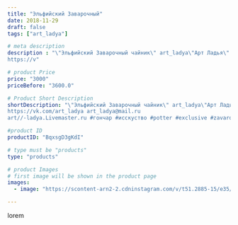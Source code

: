 ```yaml
---
title: "Эльфийский Заварочный"
date: 2018-11-29
draft: false
tags: ["art_ladya"]

# meta description
description : "\"Эльфийский Заварочный чайник\" art_ladya\"Арт Ладья\" Гончарная мастерская в Нижнем Новгороде. Изготовление керамики и мастер//-классы по обучению. 
https://v"

# product Price
price: "3000"
priceBefore: "3600.0"

# Product Short Description
shortDescription: "\"Эльфийский Заварочный чайник\" art_ladya\"Арт Ладья\" Гончарная мастерская в Нижнем Новгороде. Изготовление керамики и мастер//-классы по обучению. 
https://vk.com/art_ladya art_ladya@mail.ru 
art//-ladya.Livemaster.ru #гончар #исскуство #potter #exclusive #zavarotnyuk #керамикаручнаяработа #керамиканазаказ #handmade #керамика #гончарнаяпосуда #эксклюзивнаякерамика #painter #tea #decor #ceramicar #nntoday #claygoods #restaurant #earthenware #ceramic #design #kraft #teatradition #ceramicart #teapot #заварочныйчайник #clay #elf #авторскаякерамика"

#product ID
productID: "BqxsgD3gKdI"

# type must be "products"
type: "products"

# product Images
# first image will be shown in the product page
images:
  - image: "https://scontent-arn2-2.cdninstagram.com/v/t51.2885-15/e35/46589859_341476213310216_4170229768363612855_n.jpg?tp=1&_nc_ht=scontent-arn2-2.cdninstagram.com&_nc_cat=108&_nc_ohc=kOEQEOchWvkAX-7ffMW&ccb=7-4&oh=45f95d34736bcaca81873597f4b2d68c&oe=6084381C&_nc_sid=86f79a&ig_cache_key=MTkyMzUxNDIzMzA4NjA2MDM2MA%3D%3D.2-ccb7-4"

---
```

lorem
